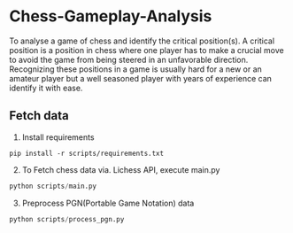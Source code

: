 # Chess-Gameplay-Analysis
To analyse a game of chess and identify the critical position(s). A critical position is a position in chess where one player has to make a crucial move to avoid the game from being steered in an unfavorable direction. Recognizing these positions in a game is usually hard for a new or an amateur player but a well seasoned player with years of experience can identify it with ease.

## Fetch data
1) Install requirements
```
pip install -r scripts/requirements.txt
```
2) To Fetch chess data via. Lichess API, execute main.py
```Python
python scripts/main.py
```
3) Preprocess PGN(Portable Game Notation) data 
```Python
python scripts/process_pgn.py
```